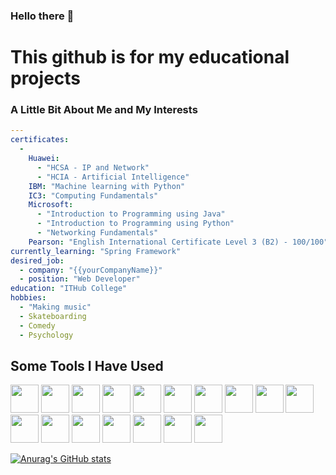 ### Hello there 👋
# This github is for my educational projects

### A Little Bit About Me and My Interests

```yaml
--- 
certificates: 
  - 
    Huawei: 
      - "HCSA - IP and Network"
      - "HCIA - Artificial Intelligence"
    IBM: "Machine learning with Python"
    IC3: "Computing Fundamentals"
    Microsoft: 
      - "Introduction to Programming using Java"
      - "Introduction to Programming using Python"
      - "Networking Fundamentals"
    Pearson: "English International Certificate Level 3 (B2) - 100/100"
currently_learning: "Spring Framework"
desired_job:
  - company: "{{yourCompanyName}}"
  - position: "Web Developer"
education: "ITHub College"
hobbies: 
  - "Making music"
  - Skateboarding
  - Comedy
  - Psychology
```
<h2>Some Tools I Have Used</h2>
<p align="left">
  <img src="https://cdn.jsdelivr.net/gh/devicons/devicon/icons/java/java-plain-wordmark.svg" width="45" height="45"/>
  <img src="https://cdn.jsdelivr.net/gh/devicons/devicon/icons/spring/spring-original.svg" width="45" height="45"/>
  <img src="https://cdn.jsdelivr.net/gh/devicons/devicon/icons/kotlin/kotlin-original.svg" width="45" height="45"/>
  <img src="https://cdn.jsdelivr.net/gh/devicons/devicon/icons/python/python-original.svg" width="45" height="45"/>  
  <img src="https://cdn.jsdelivr.net/gh/devicons/devicon/icons/mysql/mysql-original.svg" width="45" height="45"/>
  <img src="https://cdn.jsdelivr.net/gh/devicons/devicon/icons/postgresql/postgresql-original.svg" width="45" height="45"/>
  <img src="https://cdn.jsdelivr.net/gh/devicons/devicon/icons/angularjs/angularjs-original.svg" width="45" height="45"/>
  <img src="https://cdn.jsdelivr.net/gh/devicons/devicon/icons/react/react-original.svg" width="45" height="45"/>
  <img src="https://cdn.jsdelivr.net/gh/devicons/devicon/icons/typescript/typescript-original.svg" width="45" height="45"/>
  <img src="https://cdn.jsdelivr.net/gh/devicons/devicon/icons/javascript/javascript-original.svg" width="45" height="45"/>    
  <img src="https://cdn.jsdelivr.net/gh/devicons/devicon/icons/docker/docker-original.svg" width="45" height="45"/>
  <img src="https://cdn.jsdelivr.net/gh/devicons/devicon/icons/kubernetes/kubernetes-plain.svg" width="45" height="45"/>
  <img src="https://cdn.jsdelivr.net/gh/devicons/devicon/icons/prometheus/prometheus-original.svg" width="45" height="45"/> 
  <img src="https://cdn.jsdelivr.net/gh/devicons/devicon/icons/ansible/ansible-original.svg" width="45" height="45"/>
  <img src="https://cdn.jsdelivr.net/gh/devicons/devicon/icons/linux/linux-original.svg" width="45" height="45"/>    
  <img src="https://cdn.jsdelivr.net/gh/devicons/devicon/icons/git/git-original.svg" width="45" height="45"/>
  <img src="https://cdn.jsdelivr.net/gh/devicons/devicon/icons/heroku/heroku-original.svg" width="45" height="45"/>        
</p>

[![Anurag's GitHub stats](https://github-readme-stats.vercel.app/api?username=corruptzero-dev&theme=midnight-purple&show_icons=true)](https://github.com/anuraghazra/github-readme-stats)
